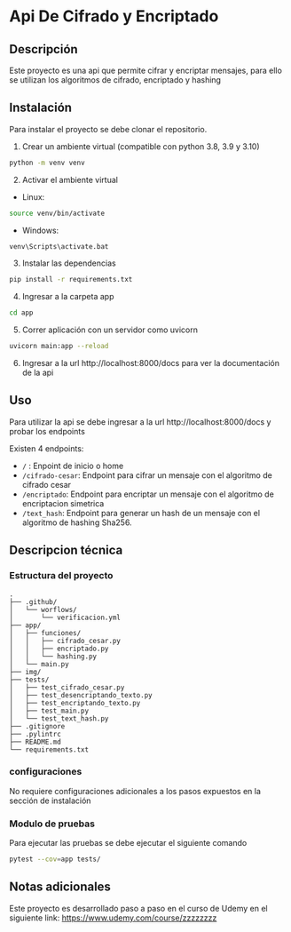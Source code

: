 # Api De Cifrado y Encriptado

## Descripción

Este proyecto es una api que permite cifrar y encriptar mensajes, para ello se utilizan los algoritmos de cifrado, encriptado y hashing

## Instalación

Para instalar el proyecto se debe clonar el repositorio.
1. Crear un ambiente virtual (compatible con python 3.8, 3.9 y 3.10)
```bash
python -m venv venv
```
2. Activar el ambiente virtual

* Linux:
```bash
source venv/bin/activate
```

* Windows:
```bash
venv\Scripts\activate.bat
```

3. Instalar las dependencias
```bash
pip install -r requirements.txt
```

4. Ingresar a la carpeta app
```bash
cd app
```

5. Correr aplicación con un servidor como uvicorn
```bash
uvicorn main:app --reload
```

6. Ingresar a la url http://localhost:8000/docs para ver la documentación de la api

## Uso

Para utilizar la api se debe ingresar a la url http://localhost:8000/docs y probar los endpoints

Existen 4 endpoints:
* `/` : Enpoint de inicio o home
* `/cifrado-cesar`: Endpoint para cifrar un mensaje con el algoritmo de cifrado cesar
* `/encriptado`: Endpoint para encriptar un mensaje con el algoritmo de encriptacion simetrica
* `/text_hash`: Endpoint para generar un hash de un mensaje con el algoritmo de hashing Sha256.

## Descripcion técnica

### Estructura del proyecto
```
.
├── .github/
│   └── worflows/
│       └── verificacion.yml
├── app/
│   ├── funciones/
│   │   ├── cifrado_cesar.py
│   │   ├── encriptado.py
│   │   └── hashing.py
│   └── main.py
├── img/
├── tests/
│   ├── test_cifrado_cesar.py
│   ├── test_desencriptando_texto.py
│   ├── test_encriptando_texto.py
│   ├── test_main.py
│   └── test_text_hash.py
├── .gitignore
├── .pylintrc
├── README.md
└── requirements.txt
```
### configuraciones

No requiere configuraciones adicionales a los pasos expuestos en la sección de instalación

### Modulo de pruebas

Para ejecutar las pruebas se debe ejecutar el siguiente comando
```bash
pytest --cov=app tests/
```

## Notas adicionales

Este proyecto es desarrollado paso a paso en el curso de Udemy en el siguiente link: https://www.udemy.com/course/zzzzzzzz